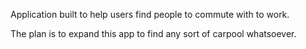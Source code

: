 Application built to help users find people to commute with to work.

The plan is to expand this app to find any sort of carpool whatsoever.

